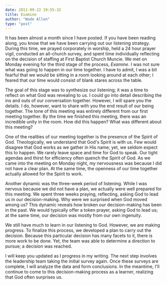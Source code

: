 ```yaml
---
date: 2011-09-22 19:55:32
title: Examine
author: "Wade Allen"
type: "post"
---
```


It has been almost a month since I have posted. If you have been reading along, you know that we have been carrying out our listening strategy. During this time, we prayed corporately in worship, held a 24 hour prayer vigil, conducted an all-church survey, and spent time individually reflecting on the decision of staffing at First Baptist Church Muncie. We met on Monday evening for the third stage of the process, *Examine*. I was not sure what was going to happen in our time together. I have to admit, I was a bit fearful that we would be sitting in a room looking around at each other; I feared that our time would consist of blank stares across the table.

The goal of this stage was to synthesize our listening; it was a time to reflect on what God was revealing to us. I could go into detail describing the ins and outs of our conversation together. However, I will spare you the details. I do, however, want to share with you the end result of our being together. The tone of this meeting was entirely different from our first meeting together. By the time we finished this meeting, there was an incredible unity in the room. How did this happen? What was different about this meeting?

One of the realities of our meeting together is the presence of the Spirit of God. Theologically, we understand that God's Spirit is with us. Few would disagree that God works as we gather in His name; yet, we seldom expect this to happen. We rarely leave space and time for God to speak. Our tight agendas and thirst for efficiency often quench the Spirit of God. As we came into the meeting on Monday night, my nervousness was because I did not have a clear plan. At the same time, the openness of our time together actually allowed for the Spirit to work.

Another dynamic was the three-week period of listening. While I was nervous because we did not have a plan, we actually were well prepared for this meeting. We spent three weeks praying, reflecting, asking God to lead us in our decision-making. Why were we surprised when God moved among us? This dynamic reveals how broken our decision-making has been in the past. We would typically offer a token prayer, asking God to lead us; at the same time, our decision was mostly from our own ingenuity.

We still have much to learn in our listening to God. However, we are making progress. To finalize this process, we developed a plan to carry out the decision. Because this particular decision has many facets to it, there is more work to be done. Yet, the team was able to determine a direction to pursue; a decision was reached.

I will keep you updated as I progress in my writing. The next step involves the leadership team taking the initial survey again. Once these surveys are complete, I will analyze the data and form conclusions. In the meantime, I'll continue to come to this decision-making process as a learner, realizing that God often surprises us.
